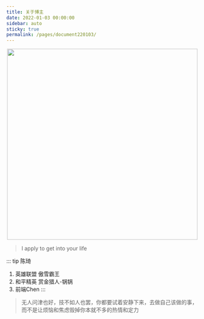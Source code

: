 ```yaml
---
title: 关于博主
date: 2022-01-03 00:00:00
sidebar: auto
sticky: true
permalink: /pages/document220103/
---
```


<p align="center">
  <img width="500" src="https://p15.qhimg.com/dmfd/2560_1440_/t0105d425314f8afd3b.jpg"/>
</p>


> I apply to get into your life

<!-- more -->

::: tip 陈琦

1. 英雄联盟 傲雪霸王<br>
2. 和平精英 赏金猎人-锅锅<br>
3. 前端Chen
   :::

> 无人问津也好，技不如人也罢，你都要试着安静下来，去做自己该做的事，而不是让烦恼和焦虑毁掉你本就不多的热情和定力
